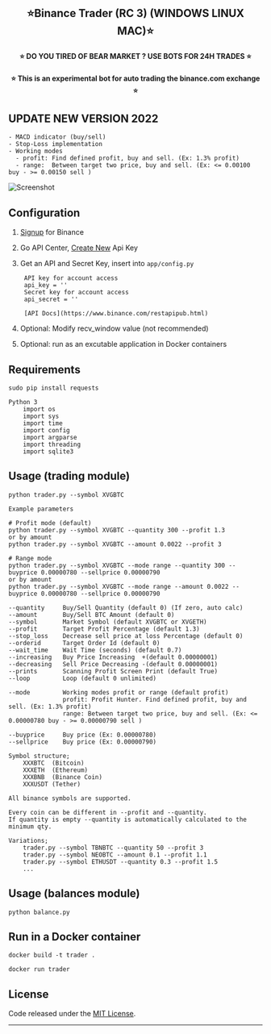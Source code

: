 <h2 align="center">⭐️Binance Trader (RC 3) (WINDOWS LINUX MAC)⭐️</h2>

<h4 align="center">⭐️ DO YOU TIRED OF BEAR MARKET ? USE BOTS FOR 24H TRADES ⭐️</h4>
 
<h4 align="center">⭐️ This is an experimental bot for auto trading the binance.com exchange ⭐️</h4>
 
## UPDATE NEW VERSION 2022  
 
    - MACD indicator (buy/sell)
    - Stop-Loss implementation
    - Working modes
      - profit: Find defined profit, buy and sell. (Ex: 1.3% profit)
      - range:  Between target two price, buy and sell. (Ex: <= 0.00100 buy - >= 0.00150 sell )
      
  
![Screenshot](https://github.com/seeememagaiin/BINANCE-Auto-Trader-MACD-indicator-buy-sell-2022/blob/main/img/example.png)

## Configuration

1. [Signup](https://www.binance.com/) for Binance
2. Go API Center, [Create New](https://www.binance.com/) Api Key

5. Get an API and Secret Key, insert into `app/config.py`

        API key for account access
        api_key = ''
        Secret key for account access 
        api_secret = ''

        [API Docs](https://www.binance.com/restapipub.html)

6. Optional: Modify recv_window value (not recommended)

7. Optional: run as an excutable application in Docker containers


## Requirements

    sudo pip install requests

    Python 3
        import os
        import sys
        import time
        import config
        import argparse
        import threading
        import sqlite3

## Usage (trading module)

    python trader.py --symbol XVGBTC

    Example parameters

    # Profit mode (default)
    python trader.py --symbol XVGBTC --quantity 300 --profit 1.3
    or by amount
    python trader.py --symbol XVGBTC --amount 0.0022 --profit 3

    # Range mode
    python trader.py --symbol XVGBTC --mode range --quantity 300 --buyprice 0.00000780 --sellprice 0.00000790
    or by amount
    python trader.py --symbol XVGBTC --mode range --amount 0.0022 --buyprice 0.00000780 --sellprice 0.00000790

    --quantity     Buy/Sell Quantity (default 0) (If zero, auto calc)
    --amount       Buy/Sell BTC Amount (default 0)
    --symbol       Market Symbol (default XVGBTC or XVGETH)
    --profit       Target Profit Percentage (default 1.3)
    --stop_loss    Decrease sell price at loss Percentage (default 0)
    --orderid      Target Order Id (default 0)
    --wait_time    Wait Time (seconds) (default 0.7)
    --increasing   Buy Price Increasing  +(default 0.00000001)
    --decreasing   Sell Price Decreasing -(default 0.00000001)
    --prints       Scanning Profit Screen Print (default True)
    --loop         Loop (default 0 unlimited)

    --mode         Working modes profit or range (default profit)
                   profit: Profit Hunter. Find defined profit, buy and sell. (Ex: 1.3% profit)
                   range: Between target two price, buy and sell. (Ex: <= 0.00000780 buy - >= 0.00000790 sell )

    --buyprice     Buy price (Ex: 0.00000780)
    --sellprice    Buy price (Ex: 0.00000790)

    Symbol structure;
        XXXBTC  (Bitcoin)
        XXXETH  (Ethereum)
        XXXBNB  (Binance Coin)
        XXXUSDT (Tether)

    All binance symbols are supported.

    Every coin can be different in --profit and --quantity.
    If quantity is empty --quantity is automatically calculated to the minimum qty.

    Variations;
        trader.py --symbol TBNBTC --quantity 50 --profit 3
        trader.py --symbol NEOBTC --amount 0.1 --profit 1.1
        trader.py --symbol ETHUSDT --quantity 0.3 --profit 1.5
        ...

## Usage (balances module)

    python balance.py

## Run in a Docker container

    docker build -t trader .

    docker run trader



## License

Code released under the [MIT License](https://opensource.org/licenses/MIT).

---
